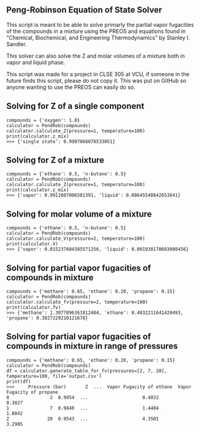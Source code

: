 ## Peng-Robinson Equation of State Solver

This script is meant to be able to solve primarly the partial vapor fugacities of
the compounds in a mixture using the PREOS and equations found in "Chemical, Biochemical,
and Engineering Thermodynamics" by Stanley I. Sandler. 

This solver can also solve the Z and molar volumes of a mixture both in vapor 
and liquid phase. 

This script was made for a project in CLSE 305 at VCU, if someone in the future finds
this script, please do not copy it. This was put on GitHub so anyone wanting to use
the PREOS can easily do so.

## Solving for Z of a single component
    compounds = {'oxygen': 1.0}
    calculator = PendRob(compounds)
    calculator.calculate_Z(pressure=1, temperature=100)
    print(calculator.z_mix)
    >>> {'single state': 0.9997068078533051}
   
## Solving for Z of a mixture
    compounds = {'ethane': 0.5, 'n-butane': 0.5}
    calculator = PendRob(compounds)
    calculator.calculate_Z(pressure=1, temperature=100)
    print(calculator.z_mix)
    >>> {'vapor': 0.9912607006581391, 'liquid': 0.08645540842653841}

## Solving for molar volume of a mixture
    compounds = {'ethane': 0.5, 'n-butane': 0.5}
    calculator = PendRob(compounds)
    calculator.calculate_V(pressure=2, temperature=100)
    print(calculator.V)
    >>> {'vapor': 0.015237604385571256, 'liquid': 0.001938170603008456}
   
## Solving for partial vapor fugacities of compounds in mixture
    compounds = {'methane': 0.65, 'ethane': 0.20, 'propane': 0.15}
    calculator = PendRob(compounds)
    calculator.calculate_fv(pressure=2, temperature=100)
    print(calculator.fv)
    >>> {'methane': 1.3077096361812484, 'ethane': 0.4032211641428493, 'propane': 0.3027229210121678}
    
## Solving for partial vapor fugacities of compounds in mixture in range of pressures
    compounds = {'methane': 0.65, 'ethane': 0.20, 'propane': 0.15}
    calculator = PendRob(compounds)
    df = calculator.generate_table_for_fv(pressures=[2, 7, 20], temperature=100, file='output.csv')
    print(df)
    >>>     Pressure (bar)       Z  ...  Vapor Fugacity of ethane  Vapor Fugacity of propane
    0               2  0.9954  ...                    0.4032                     0.3027
    1               7  0.9840  ...                    1.4404                     1.0842
    2              20  0.9543  ...                    4.3501                     3.2985